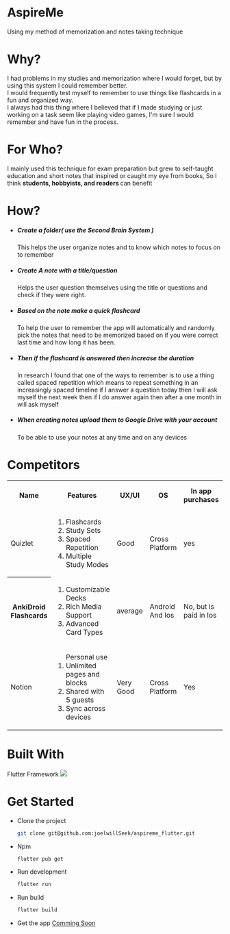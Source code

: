 <h1>AspireMe</h1>

<p> Using my method of memorization and notes taking technique </p>

<h1>Why?</h1>

<p> I had problems in my studies and memorization where I would forget, but by using this system I could remember better. <br>
I would frequently test myself to remember to use things like flashcards in a fun and organized way. <br>
I always had this thing where I believed that if I made studying or just working on a task seem like playing video games, I'm sure I would remember and have fun in the process.
</p>

<h1>For Who?</h1>

<p> I mainly used this technique for exam preparation but grew to self-taught education and short notes that inspired or caught my eye from books, So I think <strong> students, hobbyists, and readers </strong> can benefit </p>

<h1> How? </h1>
<ul>
  <li> 
    <h5>Create a folder( use the Second Brain System ) </h5> 
    <p>This helps the user organize notes and to know which notes to focus on to remember </p> 
  </li>
  
  <li> 
    <h5>Create A note with a title/question</h5> 
    <p>Helps the user question themselves using the title or questions and check if they were right.</p>
  </li>
  
  <li>
    <h5>Based on the note make a quick flashcard</h5> 
    <p> To help the user to remember the app will automatically and randomly pick the notes that need to be memorized based on if you were correct last time and how long it has been.</p> 
  </li>
  
  <li> <h5>  Then if the flashcard is answered then increase the duration </h5>
  <p> In research I found that one of the ways to remember is to use a thing called spaced repetition which means to repeat something in an increasingly spaced timeline if I answer a question today then I will ask myself the next week then if I do answer again then after a one month in will ask myself</p>
  </li>
  
  <li><h5>When creating notes upload them to Google Drive with your account</h5>
  <p>To be able to use your notes at any time and on any devices</p>
  </li>
  
</ul>

<h1>Competitors</h1>
<table>
  <tr>
    <th>Name</th>
    <th>Features</th>
    <th>UX/UI</th>
    <th>OS</th>
    <th>In app purchases</th>
    <th>Ads</th>
    <th>In App purchases price</th>
    <th>Reviews</th>
    <th>Downloads</th>
    <th>Links</th>
  </tr>

  <tr>
    <td>Quizlet</td>
    <td>
      <ol>
  <li>Flashcards</li>
<li>Study Sets</li>
<li>Spaced Repetition</li>
<li>Multiple Study Modes</li>

  </ol>
  </td>
<td>

  Good
</td>

<td>
  Cross Platform
</td>

<td>
yes
</td>

<td>
  Yes
</td>

<td>
  about $35
</td>

<td>
  4.6
</td>

<td>
  10M+
</td>

<td>
  <a href="https://play.google.com/store/apps/details?id=com.quizlet.quizletandroid&hl=en">Quizlet</a>
</td>
  
  </tr>

  <tr>
    <th>AnkiDroid Flashcards</th>
    <td>
<ol>
<li>Customizable Decks</li>
<li>Rich Media Support</li>
<li>Advanced Card Types</li>
</ol>
      
 </td>
    <td>
      average
    </td>
    <td>
    Android And Ios
    </td>

   <td>
    No, but is paid in Ios
    </td>
    <td>
    No
    </td>
    <td>
      None
    </td>

   <td>
    4.8
    </td>

  <td>
    10M+
    </td>

   <td>
    <a href="https://play.google.com/store/apps/details?id=com.ichi2.anki&hl=en">Anki</a>
    </td>
    
  </tr>
  
  <tr>
    <td>Notion</td>
    <td>

<ol>Personal use
<li>Unlimited pages and blocks</li>
<li>Shared with 5 guests</li>
<li>Sync across devices</li>
</ol>
  </td>
    <td>Very Good</td>
    <td>Cross Platform</td>
    <td>Yes</td>
    <td>No</td>
    <td>
      about $15
    </td>
    <td>
      4.8
    </td>
    <td>
      10M+
    </td>
    <td>
      <a href="https://play.google.com/store/apps/details?id=notion.id&hl=en">Notion</a>
    </td>
  </tr>

</table>

<h1>Built With</h1>
<p>Flutter Framework <img src="https://img.icons8.com/color/48/flutter.png"/></p>
<h1>Get Started</h1>
<ul>
  <li>Clone the project</li>
    
  ```sh
  git clone git@github.com:joelwillSeek/aspireme_flutter.git
  ```  

  <li>Npm</li>
    
  ```sh
  flutter pub get
  ```

  <li>Run development</li>

   ```bash
  flutter run
```
<li>Run build</li>

  ```sh
  flutter build
  ```

<li>Get the app <a href="#">Comming Soon</a></li>
</ul>
